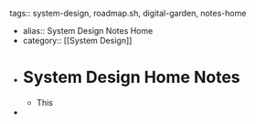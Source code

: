 tags:: system-design, roadmap.sh, digital-garden, notes-home

- alias:: System Design Notes Home
- category:: [[System Design]]
- # System Design Home Notes
	- This
-